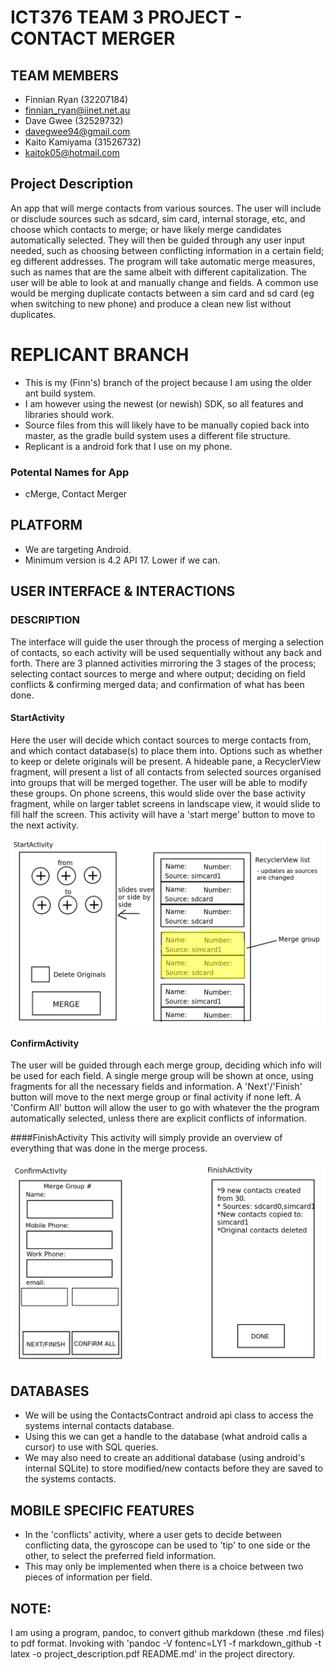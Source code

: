# ICT376 TEAM 3 PROJECT - CONTACT MERGER

## TEAM MEMBERS
* Finnian Ryan (32207184)
 * finnian_ryan@iinet.net.au
* Dave Gwee (32529732)
 * davegwee94@gmail.com
* Kaito Kamiyama (31526732)
 * kaitok05@hotmail.com

## Project Description
An app that will merge contacts from various sources. The user will include or disclude sources such as sdcard, sim card, internal storage, etc, and choose which contacts to merge; or have likely merge candidates automatically selected. They will then be guided through any user input needed, such as choosing between conflicting information in a certain field; eg different addresses. The program will take automatic merge measures, such as names that are the same albeit with different capitalization. The user will be able to look at and manually change and fields. A common use would be merging duplicate contacts between a sim card and sd card (eg when switching to new phone) and produce a clean new list without duplicates.

# REPLICANT BRANCH
* This is my (Finn's) branch of the project because I am using the older ant build system.
* I am however using the newest (or newish) SDK, so all features and libraries should work.
* Source files from this will likely have to be manually copied back into master, as the gradle build system uses a different file structure.
* Replicant is a android fork that I use on my phone.

### Potental Names for App
* cMerge, Contact Merger

## PLATFORM
* We are targeting Android.
* Minimum version is 4.2 API 17. Lower if we can.

## USER INTERFACE & INTERACTIONS
### DESCRIPTION
The interface will guide the user through the process of merging a selection of contacts, so each activity will be used sequentially without any back and forth. There are 3 planned activities mirroring the 3 stages of the process; selecting contact sources to merge and where output; deciding on field conflicts & confirming merged data; and confirmation of what has been done.
#### StartActivity
Here the user will decide which contact sources to merge contacts from, and which contact database(s) to place them into. Options such as whether to keep or delete originals will be present. A hideable pane, a RecyclerView fragment, will present a list of all contacts from selected sources organised into groups that will be merged together. The user will be able to modify these groups. On phone screens, this would slide over the base activity fragment, while on larger tablet screens in landscape view, it would slide to fill half the screen. This activity will have a 'start merge' button to move to the next activity.

![alt text](ui_concepts/StartActivity.png "StartActivity UI")

#### ConfirmActivity
The user will be guided through each merge group, deciding which info will be used for each field. A single merge group will be shown at once, using fragments for all the necessary fields and information. A 'Next'/'Finish' button will move to the next merge group or final activity if none left. A 'Confirm All' button will allow the user to go with whatever the the program automatically selected, unless there are explicit conflicts of information.

####FinishActivity
This activity will simply provide an overview of everything that was done in the merge process.

![alt text](ui_concepts/OtherActivities.png "Confirm & Finish Activities")

## DATABASES
* We will be using the ContactsContract android api class to access the systems internal contacts database.
* Using this we can get a handle to the database (what android calls a cursor) to use with SQL queries.
* We may also need to create an additional database (using android's internal SQLite) to store modified/new contacts before they are saved to the systems contacts.

## MOBILE SPECIFIC FEATURES
* In the 'conflicts' activity, where a user gets to decide between conflicting data, the gyroscope can be used to 'tip' to one side or the other, to select the preferred field information.
* This may only be implemented when there is a choice between two pieces of information per field.

## NOTE:
I am using a program, pandoc, to convert github markdown (these .md files) to pdf format. 
Invoking with 'pandoc -V fontenc=LY1 -f markdown_github -t latex -o project_description.pdf README.md' in the project directory.
